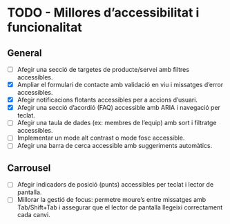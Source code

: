 # TODO - Millores d’accessibilitat i funcionalitat

## General
- [ ] Afegir una secció de targetes de producte/servei amb filtres accessibles.
- [x] Ampliar el formulari de contacte amb validació en viu i missatges d’error accessibles.
- [x] Afegir notificacions flotants accessibles per a accions d’usuari.
- [x] Afegir una secció d’acordió (FAQ) accessible amb ARIA i navegació per teclat.
- [ ] Afegir una taula de dades (ex: membres de l’equip) amb sort i filtratge accessibles.
- [ ] Implementar un mode alt contrast o mode fosc accessible.
- [ ] Afegir una barra de cerca accessible amb suggeriments automàtics.

## Carrousel
- [ ] Afegir indicadors de posició (punts) accessibles per teclat i lector de pantalla.
- [ ] Millorar la gestió de focus: permetre moure’s entre missatges amb Tab/Shift+Tab i assegurar que el lector de pantalla llegeixi correctament cada canvi.
